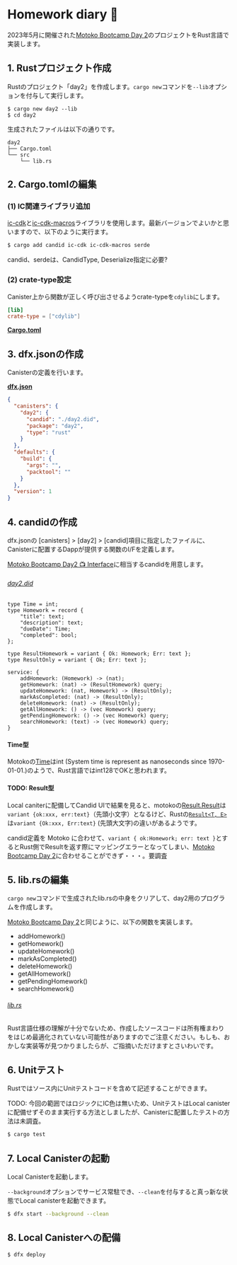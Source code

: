 # Homework diary 📔

2023年5月に開催された[Motoko Bootcamp Day 2](https://github.com/motoko-bootcamp/motoko-starter/blob/main/days/day-2/project/README.MD)のプロジェクトをRust言語で実装します。

## 1. Rustプロジェクト作成

Rustのプロジェクト「day2」を作成します。`cargo new`コマンドを`--lib`オプションを付与して実行します。

```
$ cargo new day2 --lib
$ cd day2
```

生成されたファイルは以下の通りです。

```
day2
├── Cargo.toml
└── src
    └── lib.rs
```

## 2. Cargo.tomlの編集

### (1) IC関連ライブラリ追加

[ic-cdk](https://docs.rs/ic-cdk/latest/ic\_cdk/)と[ic-cdk-macros](https://docs.rs/ic-cdk-macros/latest/ic\_cdk\_macros/)ライブラリを使用します。最新バージョンでよいかと思いますので、以下のように実行ます。

```bash
$ cargo add candid ic-cdk ic-cdk-macros serde
```

candid、serdeは、CandidType, Deserialize指定に必要?

### (2) crate-type設定

Canister上から関数が正しく呼び出させるようcrate-typeを`cdylib`にします。

```toml
[lib]
crate-type = ["cdylib"]
```

[**Cargo.toml**](Cargo.toml)

## 3. dfx.jsonの作成

Canisterの定義を行います。

[**dfx.json**](dfx.json)

```json
{
  "canisters": {
    "day2": {
      "candid": "./day2.did",
      "package": "day2",
      "type": "rust"
    }
  },
  "defaults": {
    "build": {
      "args": "",
      "packtool": ""
    }
  },
  "version": 1
}
```

## 4. candidの作成

dfx.jsonの [canisters] > [day2] > [candid]項目に指定したファイルに、Canisterに配置するDappが提供する関数のI/Fを定義します。

[Motoko Bootcamp Day2 📺 Interface](https://github.com/motoko-bootcamp/motoko-starter/blob/main/days/day-2/project/README.MD#-interface)に相当するcandidを用意します。

###### [day2.did](day2.did)

```
type Time = int;
type Homework = record {
    "title": text;
    "description": text;
    "dueDate": Time;
    "completed": bool;
};

type ResultHomework = variant { Ok: Homework; Err: text };
type ResultOnly = variant { Ok; Err: text };

service: {
    addHomework: (Homework) -> (nat);
    getHomework: (nat) -> (ResultHomework) query;
    updateHomework: (nat, Homework) -> (ResultOnly);
    markAsCompleted: (nat) -> (ResultOnly);
    deleteHomework: (nat) -> (ResultOnly);
    getAllHomework: () -> (vec Homework) query;
    getPendingHomework: () -> (vec Homework) query;
    searchHomework: (text) -> (vec Homework) query;
}
```

#### Time型

Motokoの[Time](https://internetcomputer.org/docs/current/motoko/main/base/Time)はint (System time is represent as nanoseconds since 1970-01-01.)のようで、Rust言語ではint128でOKと思われます。

#### TODO: Result型

Local caniterに配備してCandid UIで結果を見ると、motokoの[Result.Result](https://internetcomputer.org/docs/current/motoko/main/base/Result)は`variant {ok:xxx, err:text}`（先頭小文字）となるけど、Rustの[`Result<T, E>`](https://doc.rust-lang.org/std/result/enum.Result.html)は`variant {Ok:xxx, Err:text}` (先頭大文字)の違いがあるようです。

candid定義を Motoko に合わせて、`variant { ok:Homework; err: text }`とするとRust側でResultを返す際にマッピングエラーとなってしまい、[Motoko Bootcamp Day 2](https://github.com/motoko-bootcamp/motoko-starter/blob/main/days/day-2/project/README.MD)に合わせることができず・・・。要調査

## 5. lib.rsの編集

`cargo new`コマンドで生成されたlib.rsの中身をクリアして、day2用のプログラムを作成します。

[Motoko Bootcamp Day 2](https://github.com/motoko-bootcamp/motoko-starter/blob/main/days/day-2/project/README.MD)と同じように、以下の関数を実装します。

* addHomework()
* getHomework()
* updateHomework()
* markAsCompleted()
* deleteHomework()
* getAllHomework()
* getPendingHomework()
* searchHomework()

###### [lib.rs](src/lib.rs)

Rust言語仕様の理解が十分でないため、作成したソースコードは所有権まわりをはじめ最適化されていない可能性がありますのでご注意ください。もしも、おかしな実装等が見つかりましたらが、ご指摘いただけますとさいわいです。

## 6. Unitテスト

Rustではソース内にUnitテストコードを含めて記述することができます。

TODO: 今回の範囲ではロジックにIC色は無いため、UnitテストはLocal canisterに配備せずそのまま実行する方法としましたが、Canisterに配置したテストの方法は未調査。

```bash
$ cargo test
```

## 7. Local Canisterの起動

Local Canisterを起動します。

`--background`オプションでサービス常駐でき、`--clean`を付与すると真っ新な状態でLocal canisterを起動できます。

```bash
$ dfx start --background --clean
```

## 8. Local Canisterへの配備

```bash
$ dfx deploy
```
